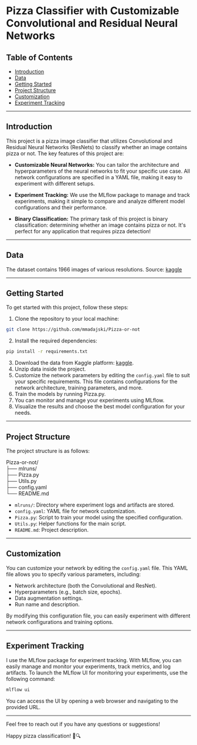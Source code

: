 # Pizza Classifier with Customizable Convolutional and Residual Neural Networks

## Table of Contents
- [Introduction](#introduction)
- [Data](#data)
- [Getting Started](#getting-started)
- [Project Structure](#project-structure)
- [Customization](#customization)
- [Experiment Tracking](#experiment-tracking)
---

## Introduction

This project is a pizza image classifier that utilizes Convolutional and Residual Neural Networks (ResNets) to classify whether an image contains pizza or not. The key features of this project are:

- **Customizable Neural Networks:** You can tailor the architecture and hyperparameters of the neural networks to fit your specific use case. All network configurations are specified in a YAML file, making it easy to experiment with different setups.

- **Experiment Tracking:** We use the MLflow package to manage and track experiments, making it simple to compare and analyze different model configurations and their performance.

- **Binary Classification:** The primary task of this project is binary classification: determining whether an image contains pizza or not. It's perfect for any application that requires pizza detection!

---

## Data

The dataset contains 1966 images of various resolutions. 
Source: [kaggle](https://www.kaggle.com/datasets/carlosrunner/pizza-not-pizza)


---

## Getting Started

To get started with this project, follow these steps:

1. Clone the repository to your local machine:
```bash
git clone https://github.com/mmadajski/Pizza-or-not
```
2. Install the required dependencies:
```bash
pip install -r requirements.txt
```
3. Download the data from Kaggle platform: [kaggle](https://www.kaggle.com/datasets/carlosrunner/pizza-not-pizza).
4. Unzip data inside the project.
5. Customize the network parameters by editing the `config.yaml` file to suit your specific requirements. This file contains configurations for the network architecture, training parameters, and more.
6. Train the models by running Pizza.py.
7. You can monitor and manage your experiments using MLflow.
8. Visualize the results and choose the best model configuration for your needs.

---

## Project Structure

The project structure is as follows:

Pizza-or-not/  
├── mlruns/  
├── Pizza.py  
├── Utils.py  
├── config.yaml  
└── README.md  

- `mlruns/`: Directory where experiment logs and artifacts are stored.
- `config.yaml`: YAML file for network customization.
- `Pizza.py`: Script to train your model using the specified configuration.
- `Utils.py`: Helper functions for the main script.
- `README.md`: Project description.

---

## Customization

You can customize your network by editing the `config.yaml` file. This YAML file allows you to specify various parameters, including:

- Network architecture (both the Convolutional and ResNet).
- Hyperparameters (e.g., batch size, epochs).
- Data augmentation settings.
- Run name and description.

By modifying this configuration file, you can easily experiment with different network configurations and training options.

---

## Experiment Tracking

I use the MLflow package for experiment tracking. With MLflow, you can easily manage and monitor your experiments, track metrics, and log artifacts. To launch the MLflow UI for monitoring your experiments, use the following command:
```bash
mlflow ui
```
You can access the UI by opening a web browser and navigating to the provided URL.

---


Feel free to reach out if you have any questions or suggestions!

Happy pizza classification! 🍕🔍
